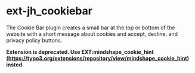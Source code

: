 # ext-jh_cookiebar
The Cookie Bar plugin creates a small bar at the top or bottom of the website with a short message about cookies and accept, decline, and privacy policy buttons.

**Extension is deprecated. Use EXT:mindshape_cookie_hint (https://typo3.org/extensions/repository/view/mindshape_cookie_hint) insted**
